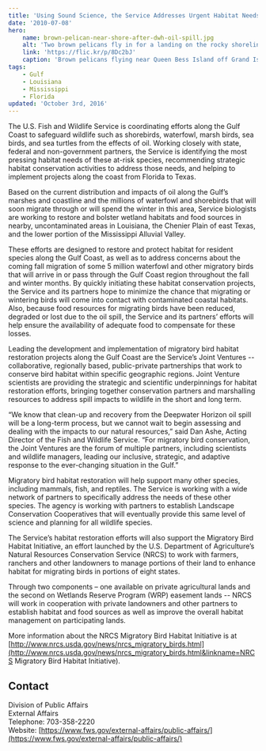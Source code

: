 ```yaml
---
title: 'Using Sound Science, the Service Addresses Urgent Habitat Needs for Birds and Other Wildlife Along the Gulf Coast'
date: '2010-07-08'
hero:
    name: brown-pelican-near-shore-after-dwh-oil-spill.jpg
    alt: 'Two brown pelicans fly in for a landing on the rocky shoreline.'
    link: 'https://flic.kr/p/8Dc2bJ'
    caption: 'Brown pelicans flying near Queen Bess Island off Grand Isle, LA during BP oil spill response.  Photo by Tom MacKenzie USFWS.'
tags:
    - Gulf
    - Louisiana
    - Mississippi
    - Florida
updated: 'October 3rd, 2016'
---
```


The U.S. Fish and Wildlife Service is coordinating efforts along the Gulf Coast to safeguard wildlife such as shorebirds, waterfowl, marsh birds, sea birds, and sea turtles from the effects of oil. Working closely with state, federal and non-government partners, the Service is identifying the most pressing habitat needs of these at-risk species, recommending strategic habitat conservation activities to address those needs, and helping to implement projects along the coast from Florida to Texas.

Based on the current distribution and impacts of oil along the Gulf’s marshes and coastline and the millions of waterfowl and shorebirds that will soon migrate through or will spend the winter in this area, Service biologists are working to restore and bolster wetland habitats and food sources in nearby, uncontaminated areas in Louisiana, the Chenier Plain of east Texas, and the lower portion of the Mississippi Alluvial Valley.

These efforts are designed to restore and protect habitat for resident species along the Gulf Coast, as well as to address concerns about the coming fall migration of some 5 million waterfowl and other migratory birds that will arrive in or pass through the Gulf Coast region throughout the fall and winter months. By quickly initiating these habitat conservation projects, the Service and its partners hope to minimize the chance that migrating or wintering birds will come into contact with contaminated coastal habitats. Also, because food resources for migrating birds have been reduced, degraded or lost due to the oil spill, the Service and its partners’ efforts will help ensure the availability of adequate food to compensate for these losses.

Leading the development and implementation of migratory bird habitat restoration projects along the Gulf Coast are the Service’s Joint Ventures -- collaborative, regionally based, public-private partnerships that work to conserve bird habitat within specific geographic regions. Joint Venture scientists are providing the strategic and scientific underpinnings for habitat restoration efforts, bringing together conservation partners and marshalling resources to address spill impacts to wildlife in the short and long term.

“We know that clean-up and recovery from the Deepwater Horizon oil spill will be a long-term process, but we cannot wait to begin assessing and dealing with the impacts to our natural resources,” said Dan Ashe, Acting Director of the Fish and Wildlife Service. “For migratory bird conservation, the Joint Ventures are the forum of multiple partners, including scientists and wildlife managers, leading our inclusive, strategic, and adaptive response to the ever-changing situation in the Gulf.”

Migratory bird habitat restoration will help support many other species, including mammals, fish, and reptiles. The Service is working with a wide network of partners to specifically address the needs of these other species. The agency is working with partners to establish Landscape Conservation Cooperatives that will eventually provide this same level of science and planning for all wildlife species.

The Service’s habitat restoration efforts will also support the Migratory Bird Habitat Initiative, an effort launched by the U.S. Department of Agriculture’s Natural Resources Conservation Service (NRCS) to work with farmers, ranchers and other landowners to manage portions of their land to enhance habitat for migrating birds in portions of eight states.

Through two components – one available on private agricultural lands and the second on Wetlands Reserve Program (WRP) easement lands -- NRCS will work in cooperation with private landowners and other partners to establish habitat and food sources as well as improve the overall habitat management on participating lands.

More information about the NRCS Migratory Bird Habitat Initiative is at [http://www.nrcs.usda.gov/news/nrcs_migratory_birds.html](http://www.nrcs.usda.gov/news/nrcs_migratory_birds.html&linkname=NRCS Migratory Bird Habitat Initiative).

## Contact

Division of Public Affairs  
External Affairs  
Telephone: 703-358-2220  
Website: [https://www.fws.gov/external-affairs/public-affairs/](https://www.fws.gov/external-affairs/public-affairs/)
